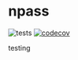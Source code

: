 # npass
![tests](https://github.com/nevivurn/npass/workflows/tests/badge.svg)
[![codecov](https://codecov.io/gh/nevivurn/npass/branch/master/graph/badge.svg)](https://codecov.io/gh/nevivurn/npass)

testing

